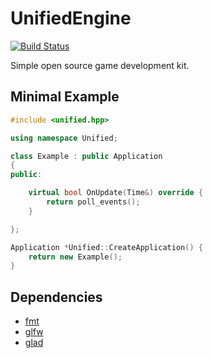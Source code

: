 # UnifiedEngine
[![Build Status](https://travis-ci.org/UnifiedEngine/UnifiedEngine.svg?branch=stabilization)](https://travis-ci.org/UnifiedEngine/UnifiedEngine.svg?branch=stabilization)

Simple open source game development kit.

## Minimal Example
```cpp
#include <unified.hpp>

using namespace Unified;

class Example : public Application
{
public:

    virtual bool OnUpdate(Time&) override {
        return poll_events();
    }

};

Application *Unified::CreateApplication() {
    return new Example();
}
```

## Dependencies
* [fmt](https://github.com/fmtlib/fmt)
* [glfw](https://github.com/glfw/glfw)
* [glad](https://glad.dav1d.de)
